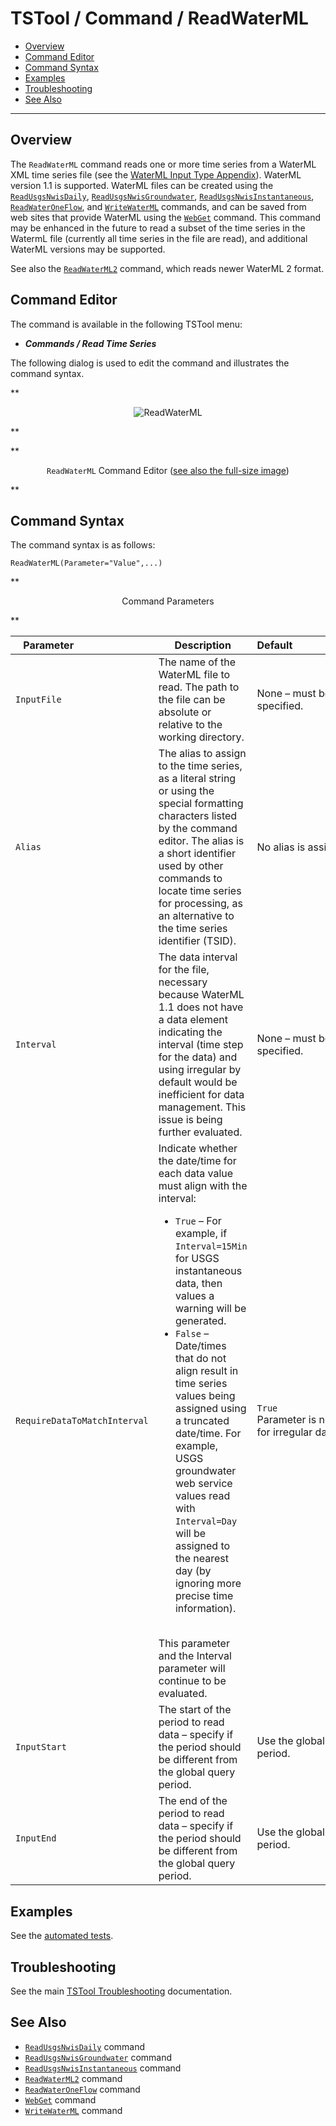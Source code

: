 # TSTool / Command / ReadWaterML #

*   [Overview](#overview)
*   [Command Editor](#command-editor)
*   [Command Syntax](#command-syntax)
*   [Examples](#examples)
*   [Troubleshooting](#troubleshooting)
*   [See Also](#see-also)

-------------------------

## Overview ##

The `ReadWaterML` command reads one or more time series from a WaterML XML time series file
(see the [WaterML Input Type Appendix](../../datastore-ref/WaterML/WaterML.md)).
WaterML version 1.1 is supported.  WaterML files can be created using the
[`ReadUsgsNwisDaily`](../ReadUsgsNwisDaily/ReadUsgsNwisDaily.md),
[`ReadUsgsNwisGroundwater`](../ReadUsgsNwisGroundwater/ReadUsgsNwisGroundwater.md),
[`ReadUsgsNwisInstantaneous`](../ReadUsgsNwisInstantaneous/ReadUsgsNwisInstantaneous.md),
[`ReadWaterOneFlow`](../ReadWaterOneFlow/ReadWaterOneFlow.md), and
[`WriteWaterML`](../WriteWaterML/WriteWaterML.md) commands,
and can be saved from web sites that provide WaterML using the
[`WebGet`](../WebGet/WebGet.md) command.
This command may be enhanced in the future to read a subset of the time series in the WatermL file
(currently all time series in the file are read), and additional WaterML versions may be supported.

See also the [`ReadWaterML2`](../ReadWaterML2/ReadWaterML2.md) command, which reads newer WaterML 2 format.

## Command Editor ##

The command is available in the following TSTool menu:

*   ***Commands / Read Time Series***

The following dialog is used to edit the command and illustrates the command syntax.

**<p style="text-align: center;">
![ReadWaterML](ReadWaterML.png)
</p>**

**<p style="text-align: center;">
`ReadWaterML` Command Editor (<a href="../ReadWaterML.png">see also the full-size image</a>)
</p>**

## Command Syntax ##

The command syntax is as follows:

```text
ReadWaterML(Parameter="Value",...)
```
**<p style="text-align: center;">
Command Parameters
</p>**

|**Parameter**&nbsp;&nbsp;&nbsp;&nbsp;&nbsp;&nbsp;&nbsp;&nbsp;&nbsp;&nbsp;&nbsp;&nbsp;&nbsp;&nbsp;&nbsp;&nbsp;&nbsp;&nbsp;&nbsp;&nbsp;&nbsp;&nbsp;&nbsp;&nbsp;&nbsp;|**Description**|**Default**&nbsp;&nbsp;&nbsp;&nbsp;&nbsp;&nbsp;&nbsp;&nbsp;&nbsp;&nbsp;&nbsp;&nbsp;&nbsp;&nbsp;&nbsp;&nbsp;&nbsp;&nbsp;&nbsp;&nbsp;&nbsp;&nbsp;&nbsp;&nbsp;&nbsp;&nbsp;&nbsp;|
|--------------|-----------------|-----------------|
| `InputFile` | The name of the WaterML file to read.  The path to the file can be absolute or relative to the working directory. | None – must be specified. |
| `Alias` | The alias to assign to the time series, as a literal string or using the special formatting characters listed by the command editor.  The alias is a short identifier used by other commands to locate time series for processing, as an alternative to the time series identifier (TSID). | No alias is assigned. |
| `Interval` | The data interval for the file, necessary because WaterML 1.1 does not have a data element indicating the interval (time step for the data) and using irregular by default would be inefficient for data management.  This issue is being further evaluated. | None – must be specified. |
| `RequireDataToMatchInterval` | Indicate whether the date/time for each data value must align with the interval:<ul><li> `True` – For example, if `Interval=15Min` for USGS instantaneous data, then values a warning will be generated.</li><li> `False` – Date/times that do not align result in time series values being assigned using a truncated date/time.  For example, USGS groundwater web service values read with `Interval=Day` will be assigned to the nearest day (by ignoring more precise time information).</li></ul><br>This parameter and the Interval parameter will continue to be evaluated. | `True`<br> Parameter is not used for irregular data. |
| `InputStart` | The start of the period to read data – specify if the period should be different from the global query period. | Use the global query period. |
| `InputEnd` | The end of the period to read data – specify if the period should be different from the global query period. | Use the global query period. |

## Examples ##

See the [automated tests](https://github.com/OpenCDSS/cdss-app-tstool-test/tree/master/test/commands/ReadWaterML).

## Troubleshooting ##

See the main [TSTool Troubleshooting](../../troubleshooting/troubleshooting.md) documentation.

## See Also ##

*   [`ReadUsgsNwisDaily`](../ReadUsgsNwisDaily/ReadUsgsNwisDaily.md) command
*   [`ReadUsgsNwisGroundwater`](../ReadUsgsNwisGroundwater/ReadUsgsNwisGroundwater.md) command
*   [`ReadUsgsNwisInstantaneous`](../ReadUsgsNwisInstantaneous/ReadUsgsNwisInstantaneous.md) command
*   [`ReadWaterML2`](../ReadWaterML2/ReadWaterML2.md) command
*   [`ReadWaterOneFlow`](../ReadWaterOneFlow/ReadWaterOneFlow.md) command
*   [`WebGet`](../WebGet/WebGet.md) command
*   [`WriteWaterML`](../WriteWaterML/WriteWaterML.md) command
